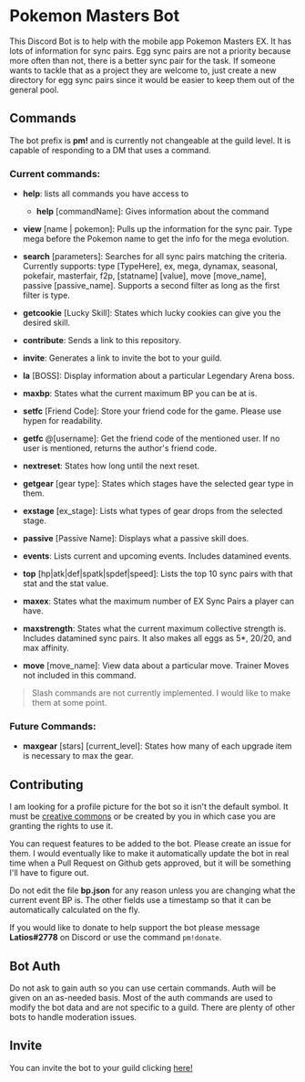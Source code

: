 # Pokemon Masters Bot
This Discord Bot is to help with the mobile app Pokemon Masters EX. It has lots of information for sync pairs. Egg sync pairs are not a priority because more often than not, there is a better sync pair for the task.  If someone wants to tackle that as a project they are welcome to, just create a new directory for egg sync pairs since it would be easier to keep them out of the general pool.

## Commands

The bot prefix is **pm!** and is currently not changeable at the guild level. It is capable of responding to a DM that uses a command.

### Current commands:
- **help**: lists all commands you have access to
   - **help** [commandName]: Gives information about the command

- **view** [name | pokemon]: Pulls up the information for the sync pair.  Type mega before the Pokemon name to get the info for the mega evolution.

- **search** [parameters]: Searches for all sync pairs matching the criteria.  Currently supports: type [TypeHere], ex, mega, dynamax, seasonal, pokefair, masterfair, f2p, [statname] [value], move [move_name], passive [passive_name].  Supports a second filter as long as the first filter is type.

- **getcookie** [Lucky Skill]: States which lucky cookies can give you the desired skill.

- **contribute**: Sends a link to this repository.

- **invite**: Generates a link to invite the bot to your guild.

- **la** [BOSS]: Display information about a particular Legendary Arena boss.

- **maxbp**: States what the current maximum BP you can be at is.

- **setfc** [Friend Code]: Store your friend code for the game.  Please use hypen for readability.

- **getfc** @[username]: Get the friend code of the mentioned user. If no user is mentioned, returns the author's friend code.

- **nextreset**: States how long until the next reset.

- **getgear** [gear type]: States which stages have the selected gear type in them.

- **exstage** [ex_stage]: Lists what types of gear drops from the selected stage.

- **passive** [Passive Name]: Displays what a passive skill does.

- **events**: Lists current and upcoming events.  Includes datamined events.

- **top** [hp|atk|def|spatk|spdef|speed]: Lists the top 10 sync pairs with that stat and the stat value.

- **maxex**: States what the maximum number of EX Sync Pairs a player can have.

- **maxstrength**: States what the current maximum collective strength is.  Includes datamined sync pairs.  It also makes all eggs as 5*, 20/20, and max affinity.

- **move** [move_name]: View data about a particular move.  Trainer Moves not included in this command.
 
> Slash commands are not currently implemented. I would like to make them at some point.
 
### Future Commands:
 - **maxgear** [stars] [current_level]: States how many of each upgrade item is necessary to max the gear.  

## Contributing

I am looking for a profile picture for the bot so it isn't the default symbol.  It must be [creative commons](https://creativecommons.org/) or be created by you in which case you are granting the rights to use it.

You can request features to be added to the bot.  Please create an issue for them.  I would eventually like to make it automatically update the bot in real time when a Pull Request on Github gets approved, but it will be something I'll have to figure out.

Do not edit the file **bp.json** for any reason unless you are changing what the current event BP is. The other fields use a timestamp so that it can be automatically calculated on the fly.

If you would like to donate to help support the bot please message **Latios#2778** on Discord or use the command ```pm!donate```.

## Bot Auth
Do not ask to gain auth so you can use certain commands.  Auth will be given on an as-needed basis.  Most of the auth commands are used to modify the bot data and are not specific to a guild.  There are plenty of other bots to handle moderation issues.

## Invite
You can invite the bot to your guild clicking [here!](https://discord.com/api/oauth2/authorize?client_id=881659182942670878&scope=bot+applications.commands&permissions=105226701824)

